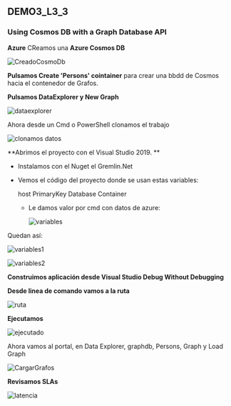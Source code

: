 ## DEMO3_L3_3

### Using Cosmos DB with a Graph Database API



**Azure** CReamos una **Azure Cosmos DB**

![CreadoCosmoDb](https://github.com/JuanjoSalva/Using-Cosmos-DB-with-a-Graph-Database-API/blob/main/img/CreadoCosmoDb.PNG)

**Pulsamos Create 'Persons' cointainer** para crear una bbdd de Cosmos hacia el contenedor de Grafos.

**Pulsamos DataExplorer y New Graph**

![dataexplorer](https://github.com/JuanjoSalva/Using-Cosmos-DB-with-a-Graph-Database-API/blob/main/img/dataexplorer.PNG)



Ahora  desde un Cmd o PowerShell clonamos el trabajo

![clonamos datos](https://github.com/JuanjoSalva/Using-Cosmos-DB-with-a-Graph-Database-API/blob/main/img/clonamos%20datos.PNG)

**Abrimos el proyecto con el Visual Studio 2019. **

- Instalamos con el Nuget el Gremlin.Net

- Vemos el código del proyecto donde se usan estas variables:

  host	PrimaryKey  Database	Container

  - Le damos valor por cmd con datos de azure:

    ![variables](https://github.com/JuanjoSalva/Using-Cosmos-DB-with-a-Graph-Database-API/blob/main/img/variables.PNG)

Quedan así:

![variables1](https://github.com/JuanjoSalva/Using-Cosmos-DB-with-a-Graph-Database-API/blob/main/img/variables1.PNG)

![variables2](https://github.com/JuanjoSalva/Using-Cosmos-DB-with-a-Graph-Database-API/blob/main/img/variables2.PNG)

**Construimos aplicación desde Visual Studio Debug Without Debugging**

**Desde linea de comando vamos a la ruta**

![ruta](https://github.com/JuanjoSalva/Using-Cosmos-DB-with-a-Graph-Database-API/blob/main/img/ruta.PNG)

**Ejecutamos**

![ejecutado](https://github.com/JuanjoSalva/Using-Cosmos-DB-with-a-Graph-Database-API/blob/main/img/ejecutado.PNG)

Ahora vamos al portal, en Data Explorer, graphdb, Persons, Graph y Load Graph

![CargarGrafos](https://github.com/JuanjoSalva/Using-Cosmos-DB-with-a-Graph-Database-API/blob/main/img/CargarGrafos.PNG)



**Revisamos SLAs**

![latencia](https://github.com/JuanjoSalva/Using-Cosmos-DB-with-a-Graph-Database-API/blob/main/img/latencia.PNG)

